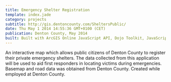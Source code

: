 ```yaml
---
title: Emergency Shelter Registration 
template: index.jade
category: projects
subtitle: http://gis.dentoncounty.com/SheltersPublic/
date: Thu May 1 2014 14:55:36 GMT+0100 (CET)
publication: Denton County, May 2014
built: Built with ArcGIS Online JavaScript API, Dojo Toolkit, JavaScript and HTML/CSS 
---
```

An interactive map which allows public citizens of Denton County to register their private emergency shelters.  The data collected from this application will be used to aid first responders in locating victims during emergencies.  Basemap and road data was obtained from Denton County.  Created while employed at Denton County.
